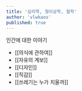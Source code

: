 ```yaml
---
title: '심리학, 형이상학, 철학'
author: 'vlwkaos'
published: true
---
```


인간에 대한 이야기

- [[의식에 관하여]]
- [[자유의 계보]]
- [[디자인]]
- [[직감]]
- [[쓰레기는 누가 치울까]]
